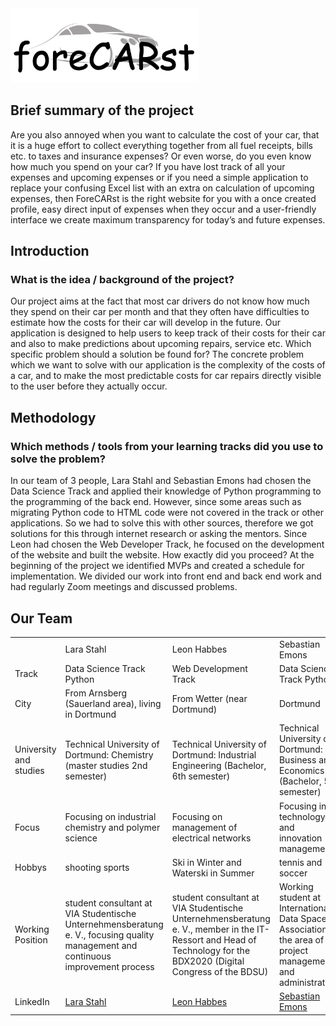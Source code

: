 <img src="images/logo.jpg" width="300">

## Brief summary of the project
Are you also annoyed when you want to calculate the cost of your car, that it is a huge effort to collect everything together from all fuel receipts, bills etc. to taxes and insurance expenses?  Or even worse, do you even know how much you spend on your car? If you have lost track of all your expenses and upcoming expenses or if you need a simple application to replace your confusing Excel list with an extra on calculation of upcoming expenses, then ForeCARst is the right website for you with a once created profile, easy direct input of expenses when they occur and a user-friendly interface we create maximum transparency for today’s and future expenses.

## Introduction
### What is the idea / background of the project?
Our project aims at the fact that most car drivers do not know how much they spend on their car per month and that they often have difficulties to estimate how the costs for their car will develop in the future. Our application is designed to help users to keep track of their costs for their car and also to make predictions about upcoming repairs, service etc.
Which specific problem should a solution be found for?
The concrete problem which we want to solve with our application is the complexity of the costs of a car, and to make the most predictable costs for car repairs directly visible to the user before they actually occur.

## Methodology
### Which methods / tools from your learning tracks did you use to solve the problem? 
In our team of 3 people, Lara Stahl and Sebastian Emons had chosen the Data Science Track and applied their knowledge of Python programming to the programming of the back end. However, since some areas such as migrating Python code to HTML code were not covered in the track or other applications. So we had to solve this with other sources, therefore we got solutions for this through internet research or asking the mentors. 
Since Leon had chosen the Web Developer Track, he focused on the development of the website and built the website. 
How exactly did you proceed?
At the beginning of the project we identified MVPs and created a schedule for implementation. We divided our work into front end and back end work and had regularly Zoom meetings and discussed problems.





## Our Team
|  |  |  |  |
| --- | --- | --- | --- |
| | Lara Stahl | Leon Habbes | Sebastian Emons |
| Track	| Data Science Track Python	| Web Development Track	| Data Science Track Python |
| City	| From Arnsberg (Sauerland area), living in Dortmund	| From Wetter (near Dortmund) |	Dortmund |
| University and studies | Technical University of Dortmund: Chemistry (master studies 2nd semester)	| Technical University of Dortmund: Industrial Engineering (Bachelor, 6th semester)	| Technical University of Dortmund: Business and Economics (Bachelor, 5th semester) |
| Focus	| Focusing on industrial chemistry and polymer science	| Focusing on management of electrical networks	| Focusing in technology and innovation management| 
| Hobbys	| shooting sports	| Ski in Winter and Waterski in Summer |	tennis and soccer |
| Working Position	| student consultant at VIA Studentische Unternehmensberatung e. V., focusing quality management and continuous improvement process	| student consultant at VIA Studentische Unternehmensberatung e. V., member in the IT-Ressort and Head of Technology for the BDX2020 (Digital Congress of the BDSU)	| Working student at International Data Spaces Association in the area of project management and administration |
| LinkedIn	| [Lara Stahl](https://www.linkedin.com/in/laraalexandrastahl/) | [Leon Habbes](https://www.linkedin.com/in/leon-habbes-7aa615198/) | [Sebastian Emons](https://www.linkedin.com/in/sebastian-emons/) |
